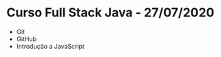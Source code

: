 # Curso Full Stack Java - 27/07/2020
<ul>
  <li>Git</li>
  <li>GitHub</li>
  <li>Introdução a JavaScript</li>
</ul>
